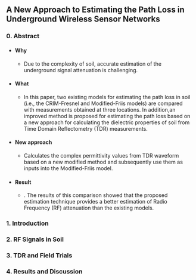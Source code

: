 ##  A New Approach to Estimating the Path Loss in Underground Wireless Sensor Networks
### 0. Abstract
- #### Why
  - Due to the complexity of soil, accurate estimation of the underground signal attenuation is challenging.
- #### What
  - In this paper, two existing models for estimating the path loss in soil (i.e., the CRIM-Fresnel and Modified-Friis models) are compared with measurements obtained at three locations. In addition,an improved method is proposed for estimating the path loss based on a new approach for calculating the dielectric properties of soil from Time Domain Reflectometry (TDR) measurements.
- #### New approach 
  -  Calculates the complex permittivity values from TDR waveform based on a new modified
method and subsequently use them as inputs into the Modified-Friis model.
- #### Result
  - . The results of this comparison showed that the proposed estimation technique provides a better estimation of Radio Frequency (RF) attenuation than the existing models.
### 1. Introduction
### 2. RF Signals in Soil
### 3. TDR and Field Trials
### 4. Results and Discussion
